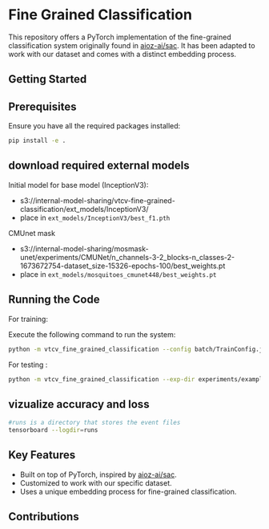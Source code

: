 # Fine Grained Classification 
This repository offers a PyTorch implementation of the fine-grained classification system originally found in [aioz-ai/sac](https://github.com/aioz-ai/sac). It has been adapted to work with our dataset and comes with a distinct embedding process.
## Getting Started
## Prerequisites

Ensure you have all the required packages installed:

```bash
pip install -e .
```

## download required external models 

Initial model for base model (InceptionV3): 
* s3://internal-model-sharing/vtcv-fine-grained-classification/ext_models/InceptionV3/
* place in `ext_models/InceptionV3/best_f1.pth`

CMUnet mask
* s3://internal-model-sharing/mosmask-unet/experiments/CMUNet/n_channels-3-2_blocks-n_classes-2-1673672754-dataset_size-15326-epochs-100/best_weights.pt
* place in `ext_models/mosquitoes_cmunet448/best_weights.pt`


## Running the Code

For training: 

Execute the following command to run the system:
```bash
python -m vtcv_fine_grained_classification --config batch/TrainConfig.json
```

For testing :
```bash
python -m vtcv_fine_grained_classification --exp-dir experiments/example --mode test
```

## vizualize accuracy and loss
```bash
#runs is a directory that stores the event files
tensorboard --logdir=runs
```

## Key Features

   - Built on top of PyTorch, inspired by [aioz-ai/sac](https://github.com/aioz-ai/sac).
   - Customized to work with our specific dataset.
   - Uses a unique embedding process for fine-grained classification.

## Contributions

